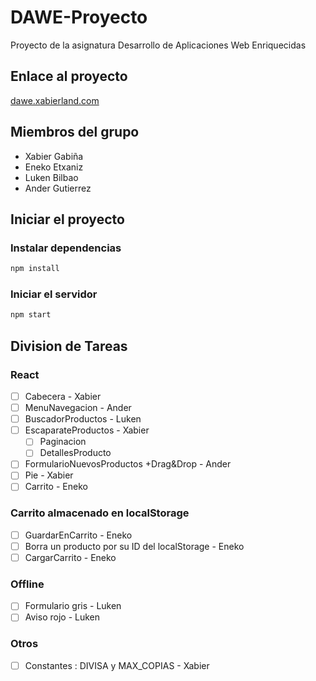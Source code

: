 # DAWE-Proyecto

Proyecto de la asignatura Desarrollo de Aplicaciones Web Enriquecidas

## Enlace al proyecto

[dawe.xabierland.com](https://dawe.xabierland.com)

## Miembros del grupo

- Xabier Gabiña
- Eneko Etxaniz
- Luken Bilbao
- Ander Gutierrez

## Iniciar el proyecto

### Instalar dependencias

```bash
npm install
```

### Iniciar el servidor

```bash
npm start
```

## Division de Tareas

### React

- [ ] Cabecera - Xabier
- [ ] MenuNavegacion - Ander
- [ ] BuscadorProductos - Luken
- [ ] EscaparateProductos - Xabier
  - [ ] Paginacion
  - [ ] DetallesProducto
- [ ] FormularioNuevosProductos +Drag&Drop - Ander
- [ ] Pie - Xabier
- [ ] Carrito - Eneko

### Carrito almacenado en localStorage

- [ ] GuardarEnCarrito - Eneko
- [ ] Borra un producto por su ID del localStorage - Eneko
- [ ] CargarCarrito - Eneko

### Offline

- [ ] Formulario gris - Luken
- [ ] Aviso rojo - Luken

### Otros

- [ ] Constantes : DIVISA y MAX_COPIAS - Xabier
